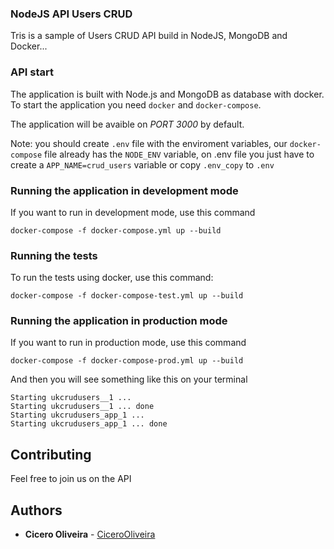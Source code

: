### NodeJS API Users CRUD

Tris is a sample of Users CRUD API build in NodeJS, MongoDB and Docker...

### API start

The application is built with Node.js and MongoDB as database with docker. To start the application you need `docker` and `docker-compose`.

The application will be avaible on *PORT 3000* by default.

Note: you should create `.env` file with the enviroment variables, our `docker-compose` file already has the `NODE_ENV` variable, on .env file you just have to create a `APP_NAME=crud_users` variable or copy `.env_copy` to `.env`

### Running the application in development mode

If you want to run in development mode, use this command

```shell
docker-compose -f docker-compose.yml up --build
```



### Running the tests

To run the tests using docker, use this command:

```shell
docker-compose -f docker-compose-test.yml up --build
```



### Running the application in production mode

If you want to run in production mode, use this command

```shell
docker-compose -f docker-compose-prod.yml up --build
```


And then you will see something like this on your terminal


```shell
Starting ukcrudusers__1 ...
Starting ukcrudusers__1 ... done
Starting ukcrudusers_app_1 ...
Starting ukcrudusers_app_1 ... done
```


## Contributing

Feel free to join us on the API



## Authors

* **Cicero Oliveira** -  [CiceroOliveira](https://github.com/galter)
